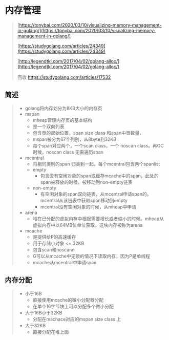# 内存管理

> [https://tonybai.com/2020/03/10/visualizing-memory-management-in-golang/](https://tonybai.com/2020/03/10/visualizing-memory-management-in-golang/)
>
> [https://studygolang.com/articles/24349](https://studygolang.com/articles/24349)
>
> [http://legendtkl.com/2017/04/02/golang-alloc/](http://legendtkl.com/2017/04/02/golang-alloc/)
>
> 回收 https://studygolang.com/articles/17532

## 简述

> * golang将内存划分为8KB大小的内存页
> * mspan
>   * mheap管理内存页的基本结构
>   * 是一个双向列表
>   * 包含页的起始位置，span size class 和span中页数量，
>   * mspan被分为67个列别，从8byte到32KB
>   * 每个span对应两个，一个scan class，一个 noscan class。再GC时候，noscan class 无需遍历span
> * mcentral
>   * 将相同类别的span 归类到一起。每个mcentral包含两个spanlist
>   * empty
>     * 包含没有空闲对象的span或缓存mcache中的span，此处的span被释放的时候，被移动到non-empty链表
>   * non-empty
>     * 有空闲对象的span双向链表，从mcentral申请span的，mcentral从该链表中获取span移动到empty
>     * mcentral没有空闲对象的时候，从mheap中申请
> * arena
>   * 堆在已分配的虚拟内存中根据需要增长或者缩小的时候。mheap从虚拟内存中以64MB位单位获取，这块内存被称为arena
> * mcache
>   * 是提供给P的高速缓存
>   * 用于存储小对象 &lt;= 32KB 
>   * 包含scan和noscann
>   * G可以从mcache中无锁的情况下读取内存，因为P是单线程
>   * mcache从mcentral中申请span

## 内存分配

> * 小于16B
>   * 直接使用mcache的微小分配器分配
>   * 在单个16字节块上可以分配多个微小分配
> * 大于16B小于32KB
>   * 分配在machace对应的mspan size class 上
> * 大于32KB
>   * 直接分配在堆上面



